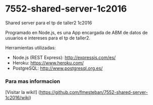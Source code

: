 # 7552-shared-server-1c2016
Shared server para el tp de taller2 1c2016

Programado en Node.js, es una App encargada de ABM de datos de usuarios e intereses para el tp de taller2.

Herramientas utilizadas:
- Node.js (REST Express): http://expressjs.com/es/
- Heroku: https://www.heroku.com/
- PostgreSQL: http://www.postgresql.org.es/

### Para mas informacion

[Visitar la wiki!] (https://github.com/fmesteban/7552-shared-server-1c2016/wiki)
